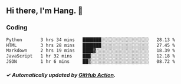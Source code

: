 ## Hi there, I'm Hang. 👋

### Coding

<!--START_SECTION:waka-->

```txt
Python       3 hrs 34 mins   ███████░░░░░░░░░░░░░░░░░░   28.13 %
HTML         3 hrs 28 mins   ███████░░░░░░░░░░░░░░░░░░   27.45 %
Markdown     2 hrs 19 mins   ████▓░░░░░░░░░░░░░░░░░░░░   18.39 %
JavaScript   1 hr 32 mins    ███░░░░░░░░░░░░░░░░░░░░░░   12.18 %
JSON         1 hr 6 mins     ██▒░░░░░░░░░░░░░░░░░░░░░░   08.72 %
```

<!--END_SECTION:waka-->

##### ✓ Automatically updated by [GitHub Action](https://github.com/huhuhang/huhuhang/actions).

